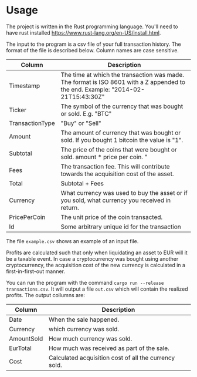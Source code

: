 # Usage

The project is written in the Rust programming language. You'll need to have rust installed https://www.rust-lang.org/en-US/install.html.

The input to the program is a csv file of your full transaction history. The format of the file is described below. Column names are case sensitive.

| Column  | Description |
| ------- | ----------- |
| Timestamp | The time at which the transaction was made. The format is ISO 8601 with a Z appended to the end. Example: "2014-02-21T15:43:30Z" |
| Ticker | The symbol of the currency that was bought or sold. E.g. "BTC" |
| TransactionType | "Buy" or "Sell" |
| Amount | The amount of currency that was bought or sold. If you bought 1 bitcoin the value is "1". |
| Subtotal | The price of the coins that were bought or sold. amount * price per coin. "
| Fees | The transaction fee. This will contribute towards the acquisition cost of the asset. |
| Total | Subtotal + Fees |
| Currency | What currency was used to buy the asset or if you sold, what currency you received in return. |
| PricePerCoin | The unit price of the coin transacted. |
| Id | Some arbitrary unique id for the transaction |

The file `example.csv` shows an example of an input file.

Profits are calculated such that only when liquidating an asset to EUR will it be a taxable event. In case a cryptocurrency was bought using another cryptocurrency, the acquisition cost of the new currency is calculated in a first-in-first-out manner.

You can run the program with the command `cargo run --release transactions.csv`. It will output a file `out.csv` which will contain the realized profits. The output collumns are:

| Column | Description |
| ------ | ----------- |
| Date | When the sale happened. |
| Currency | which currency was sold. |
| AmountSold | How much currency was sold. |
| EurTotal | How much was received as part of the sale. |
| Cost | Calculated acquisition cost of all the currency sold. |

